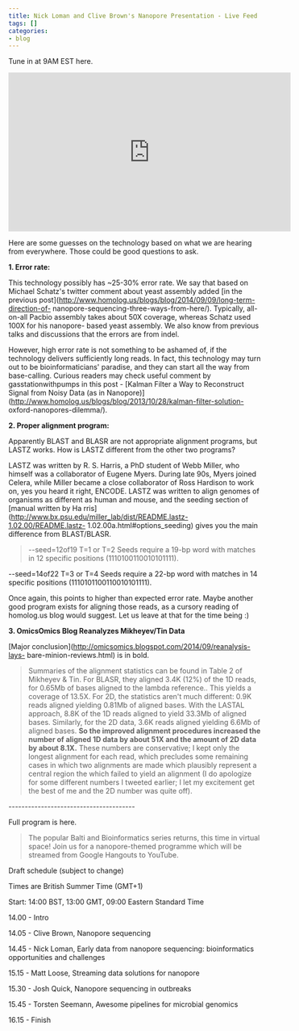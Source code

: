 ```yaml
---
title: Nick Loman and Clive Brown's Nanopore Presentation - Live Feed
tags: []
categories:
- blog
---
```

Tune in at 9AM EST here.
<!--more-->

<iframe width="560" height="315" src="http://www.youtube.com/embed/UtXlr19xTh8" frameborder="0"> </iframe>

Here are some guesses on the technology based on what we are hearing from
everywhere. Those could be good questions to ask.

**1\. Error rate:**

This technology possibly has ~25-30% error rate. We say that based on Michael
Schatz's twitter comment about yeast assembly added [in the previous
post](http://www.homolog.us/blogs/blog/2014/09/09/long-term-direction-of-
nanopore-sequencing-three-ways-from-here/). Typically, all-on-all Pacbio
assembly takes about 50X coverage, whereas Schatz used 100X for his nanopore-
based yeast assembly. We also know from previous talks and discussions that
the errors are from indel.

However, high error rate is not something to be ashamed of, if the technology
delivers sufficiently long reads. In fact, this technology may turn out to be
bioinformaticians' paradise, and they can start all the way from base-calling.
Curious readers may check useful comment by gasstationwithpumps in this post -
[Kalman Filter a Way to Reconstruct Signal from Noisy Data (as in
Nanopore)](http://www.homolog.us/blogs/blog/2013/10/28/kalman-filter-solution-
oxford-nanopores-dilemma/).

**2\. Proper alignment program:**

Apparently BLAST and BLASR are not appropriate alignment programs, but LASTZ
works. How is LASTZ different from the other two programs?

LASTZ was written by R. S. Harris, a PhD student of Webb Miller, who himself
was a collaborator of Eugene Myers. During late 90s, Myers joined Celera,
while Miller became a close collaborator of Ross Hardison to work on, yes you
heard it right, ENCODE. LASTZ was written to align genomes of organisms as
different as human and mouse, and the seeding section of [manual written by Ha
rris](http://www.bx.psu.edu/miller_lab/dist/README.lastz-1.02.00/README.lastz-
1.02.00a.html#options_seeding) gives you the main difference from BLAST/BLASR.

> \--seed=12of19 T=1 or T=2 Seeds require a 19-bp word with matches in 12
specific positions (1110100110010101111).

\--seed=14of22 T=3 or T=4 Seeds require a 22-bp word with matches in 14
specific positions (1110101100110010101111).

Once again, this points to higher than expected error rate. Maybe another good
program exists for aligning those reads, as a cursory reading of homolog.us
blog would suggest. Let us leave at that for the time being :)

**3\. OmicsOmics Blog Reanalyzes Mikheyev/Tin Data**

[Major conclusion](http://omicsomics.blogspot.com/2014/09/reanalysis-lays-
bare-minion-reviews.html) is in bold.

> Summaries of the alignment statistics can be found in Table 2 of Mikheyev &
Tin. For BLASR, they aligned 3.4K (12%) of the 1D reads, for 0.65Mb of bases
aligned to the lambda reference.. This yields a coverage of 13.5X. For 2D, the
statistics aren't much different: 0.9K reads aligned yielding 0.81Mb of
aligned bases. With the LASTAL approach, 8.8K of the 1D reads aligned to yield
33.3Mb of aligned bases. Similarly, for the 2D data, 3.6K reads aligned
yielding 6.6Mb of aligned bases. **So the improved alignment procedures
increased the number of aligned 1D data by about 51X and the amount of 2D data
by about 8.1X.** These numbers are conservative; I kept only the longest
alignment for each read, which precludes some remaining cases in which two
alignments are made which plausibly represent a central region the which
failed to yield an alignment (I do apologize for some different numbers I
tweeted earlier; I let my excitement get the best of me and the 2D number was
quite off).

\---------------------------------------

Full program is here.

> The popular Balti and Bioinformatics series returns, this time in virtual
space! Join us for a nanopore-themed programme which will be streamed from
Google Hangouts to YouTube.

Draft schedule (subject to change)

Times are British Summer Time (GMT+1)

Start: 14:00 BST, 13:00 GMT, 09:00 Eastern Standard Time

14.00 - Intro

14.05 - Clive Brown, Nanopore sequencing

14.45 - Nick Loman, Early data from nanopore sequencing: bioinformatics
opportunities and challenges

15.15 - Matt Loose, Streaming data solutions for nanopore

15.30 - Josh Quick, Nanopore sequencing in outbreaks

15.45 - Torsten Seemann, Awesome pipelines for microbial genomics

16.15 - Finish

